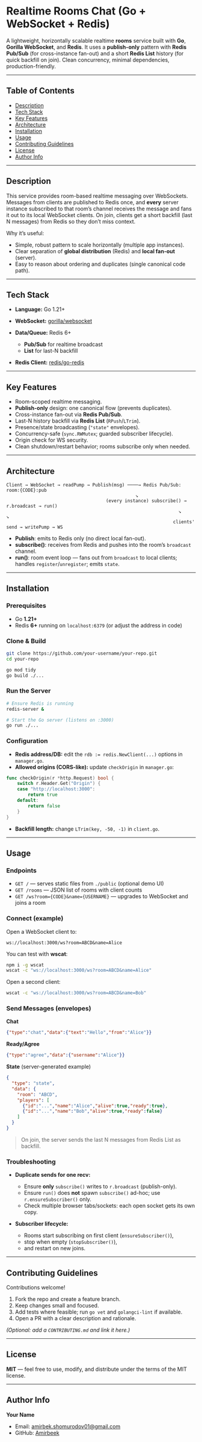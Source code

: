 # Realtime Rooms Chat (Go + WebSocket + Redis)

A lightweight, horizontally scalable realtime **rooms** service built with **Go**, **Gorilla WebSocket**, and **Redis**.
It uses a **publish-only** pattern with **Redis Pub/Sub** (for cross-instance fan-out) and a short **Redis List** history (for quick backfill on join). Clean concurrency, minimal dependencies, production-friendly.

---

## Table of Contents

* [Description](#description)
* [Tech Stack](#tech-stack)
* [Key Features](#key-features)
* [Architecture](#architecture)
* [Installation](#installation)
* [Usage](#usage)
* [Contributing Guidelines](#contributing-guidelines)
* [License](#license)
* [Author Info](#author-info)

---

## Description

This service provides room-based realtime messaging over WebSockets. Messages from clients are published to Redis once, and **every** server instance subscribed to that room’s channel receives the message and fans it out to its local WebSocket clients. On join, clients get a short backfill (last N messages) from Redis so they don’t miss context.

Why it’s useful:

* Simple, robust pattern to scale horizontally (multiple app instances).
* Clear separation of **global distribution** (Redis) and **local fan-out** (server).
* Easy to reason about ordering and duplicates (single canonical code path).

---

## Tech Stack

* **Language:** Go 1.21+
* **WebSocket:** [gorilla/websocket](https://github.com/gorilla/websocket)
* **Data/Queue:** Redis 6+

  * **Pub/Sub** for realtime broadcast
  * **List** for last-N backfill
* **Redis Client:** [redis/go-redis](https://github.com/redis/go-redis)

---

## Key Features

* Room-scoped realtime messaging.
* **Publish-only** design: one canonical flow (prevents duplicates).
* Cross-instance fan-out via **Redis Pub/Sub**.
* Last-N history backfill via **Redis List** (`RPush`/`LTrim`).
* Presence/state broadcasting (`"state"` envelopes).
* Concurrency-safe (`sync.RWMutex`; guarded subscriber lifecycle).
* Origin check for WS security.
* Clean shutdown/restart behavior; rooms subscribe only when needed.

---

## Architecture

```
Client → WebSocket → readPump → Publish(msg) ────→ Redis Pub/Sub: room:{CODE}:pub
                                                ↘
                                     (every instance) subscribe() → r.broadcast → run()
                                                                ↘              ↘
                                                              clients' send → writePump → WS
```

* **Publish**: emits to Redis only (no direct local fan-out).
* **subscribe()**: receives from Redis and pushes into the room’s `broadcast` channel.
* **run()**: room event loop — fans out from `broadcast` to local clients; handles `register`/`unregister`; emits `state`.

---

## Installation

### Prerequisites

* Go **1.21+**
* Redis **6+** running on `localhost:6379` (or adjust the address in code)

### Clone & Build

```bash
git clone https://github.com/your-username/your-repo.git
cd your-repo

go mod tidy
go build ./...
```

### Run the Server

```bash
# Ensure Redis is running
redis-server &

# Start the Go server (listens on :3000)
go run ./...
```

### Configuration

* **Redis address/DB:** edit the `rdb := redis.NewClient(...)` options in `manager.go`.
* **Allowed origins (CORS-like):** update `checkOrigin` in `manager.go`:

```go
func checkOrigin(r *http.Request) bool {
    switch r.Header.Get("Origin") {
    case "http://localhost:3000":
        return true
    default:
        return false
    }
}
```

* **Backfill length:** change `LTrim(key, -50, -1)` in `client.go`.

---

## Usage

### Endpoints

* `GET /` — serves static files from `./public` (optional demo UI)
* `GET /rooms` — JSON list of rooms with client counts
* `GET /ws?room={CODE}&name={USERNAME}` — upgrades to WebSocket and joins a room

### Connect (example)

Open a WebSocket client to:

```
ws://localhost:3000/ws?room=ABCD&name=Alice
```

You can test with **wscat**:

```bash
npm i -g wscat
wscat -c "ws://localhost:3000/ws?room=ABCD&name=Alice"
```

Open a second client:

```bash
wscat -c "ws://localhost:3000/ws?room=ABCD&name=Bob"
```

### Send Messages (envelopes)

**Chat**

```json
{"type":"chat","data":{"text":"Hello","from":"Alice"}}
```

**Ready/Agree**

```json
{"type":"agree","data":{"username":"Alice"}}
```

**State** (server-generated example)

```json
{
  "type": "state",
  "data": {
    "room": "ABCD",
    "players": [
      {"id":"...","name":"Alice","alive":true,"ready":true},
      {"id":"...","name":"Bob","alive":true,"ready":false}
    ]
  }
}
```

> On join, the server sends the last N messages from Redis List as backfill.

### Troubleshooting

* **Duplicate sends for one recv:**

  * Ensure **only** `subscribe()` writes to `r.broadcast` (publish-only).
  * Ensure `run()` does **not** spawn `subscribe()` ad-hoc; use `r.ensureSubscriber()` only.
  * Check multiple browser tabs/sockets: each open socket gets its own copy.

* **Subscriber lifecycle:**

  * Rooms start subscribing on first client (`ensureSubscriber()`),
  * stop when empty (`stopSubscriber()`),
  * and restart on new joins.

---

## Contributing Guidelines

Contributions welcome!

1. Fork the repo and create a feature branch.
2. Keep changes small and focused.
3. Add tests where feasible; run `go vet` and `golangci-lint` if available.
4. Open a PR with a clear description and rationale.

*(Optional: add a `CONTRIBUTING.md` and link it here.)*

---

## License

**MIT** — feel free to use, modify, and distribute under the terms of the MIT license.

---

## Author Info

**Your Name**

* Email: [amirbek.shomurodov01@gmail.com](mailto:your.email@example.com)
* GitHub: [Amirbeek](https://github.com/Amirbeek)
